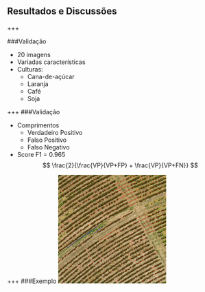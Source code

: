 ## Resultados e Discussões
+++

###Validação
- 20 imagens
- Variadas características
- Culturas:
    - Cana-de-açúcar
    - Laranja
    - Café
    - Soja

+++
###Validação
- Comprimentos
    - Verdadeiro Positivo
    - Falso Positivo
    - Falso Negativo
- Score F1 <span class="fragment">= 0.965</span> $$ \frac{2}{\frac{VP}{VP+FP} + \frac{VP}{VP+FN}} $$

+++
###Exemplo
<img alt="Resultado 5" src="assets/out05.png" width="50%"/>
